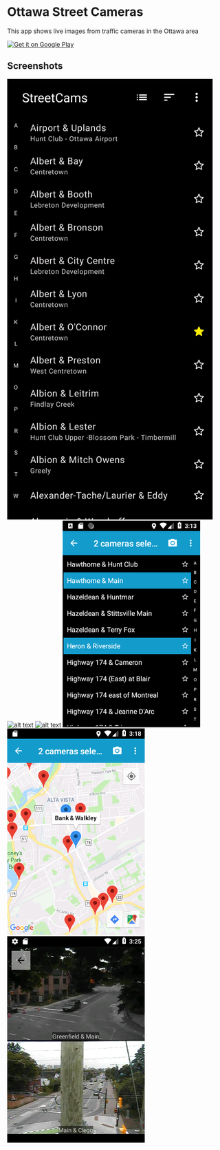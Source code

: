# Ottawa Street Cameras
This app shows live images from traffic cameras in the Ottawa area

<a href='https://play.google.com/store/apps/details?id=com.textfield.json.ottawastreetcameras&pcampaignid=MKT-Other-global-all-co-prtnr-py-PartBadge-Mar2515-1'><img alt='Get it on Google Play' src='https://play.google.com/intl/en_us/badges/images/generic/en_badge_web_generic.png' height="100"/></a>

## Screenshots
![alt text](https://github.com/JsonTextfield/OttawaStreetCameras/blob/master/Screenshots/Screenshot_20230703_210740_StreetCams.jpg)
![alt text](https://github.com/JsonTextfield/OttawaStreetCameras/blob/master/Screenshot_20230703_210758_StreetCams.jpg)
![alt text](https://github.com/JsonTextfield/OttawaStreetCameras/blob/master/Screenshot_20230703_210846_StreetCams.jpg)
![alt text](https://github.com/JsonTextfield/OttawaStreetCameras/blob/master/Screenshot_1533309203.png)
![alt text](https://github.com/JsonTextfield/OttawaStreetCameras/blob/master/Screenshot_1533309482.png)
![alt text](https://github.com/JsonTextfield/OttawaStreetCameras/blob/master/Screenshot_1533309917.png)

